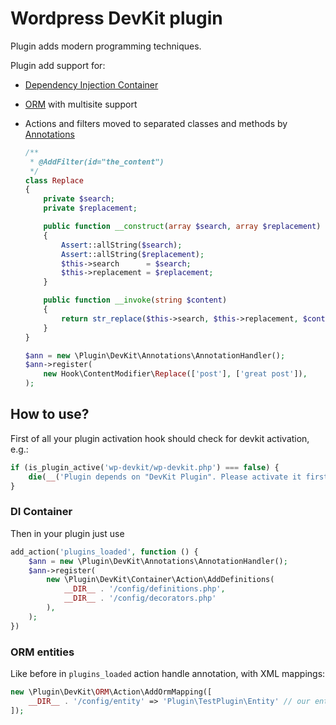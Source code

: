 Wordpress DevKit plugin
=======================

Plugin adds modern programming techniques.

Plugin add support for:
- [Dependency Injection Container](https://php-di.org/)
- [ORM](https://www.doctrine-project.org) with multisite support
- Actions and filters moved to separated classes and methods by [Annotations](https://github.com/doctrine/annotations/)
    ```php
    /**
     * @AddFilter(id="the_content")
     */
    class Replace
    {
        private $search;
        private $replacement;
    
        public function __construct(array $search, array $replacement)
        {
            Assert::allString($search);
            Assert::allString($replacement);
            $this->search      = $search;
            $this->replacement = $replacement;
        }
    
        public function __invoke(string $content)
        {
            return str_replace($this->search, $this->replacement, $content);
        }
    }
    ```
      
    ```php
    $ann = new \Plugin\DevKit\Annotations\AnnotationHandler();
    $ann->register(
        new Hook\ContentModifier\Replace(['post'], ['great post']),
    );
    ```

How to use?
-----------

First of all your plugin activation hook should check for devkit activation, e.g.:
```php
if (is_plugin_active('wp-devkit/wp-devkit.php') === false) {
    die(__('Plugin depends on "DevKit Plugin". Please activate it first.'));
}
```

### DI Container

Then in your plugin just use

```php
add_action('plugins_loaded', function () {
    $ann = new \Plugin\DevKit\Annotations\AnnotationHandler();
    $ann->register(
        new \Plugin\DevKit\Container\Action\AddDefinitions(
            __DIR__ . '/config/definitions.php',
            __DIR__ . '/config/decorators.php'
        ),
    );
})
```

### ORM entities

Like before in `plugins_loaded` action handle annotation, with XML mappings:
```php
new \Plugin\DevKit\ORM\Action\AddOrmMapping([
    __DIR__ . '/config/entity' => 'Plugin\TestPlugin\Entity' // our entities
]);
```



